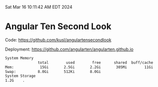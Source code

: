 Sat Mar 16 10:11:42 AM EDT 2024

# Angular Ten Second Look

Code: https://github.com/kusl/angulartensecondlook

Deployment: https://github.com/angularten/angularten.github.io

```bash
System Memory
               total        used        free      shared  buff/cache   available
Mem:            15Gi       2.5Gi       2.2Gi       305Mi        11Gi        12Gi
Swap:          8.0Gi       512Ki       8.0Gi
System Storage
1.2G	.
